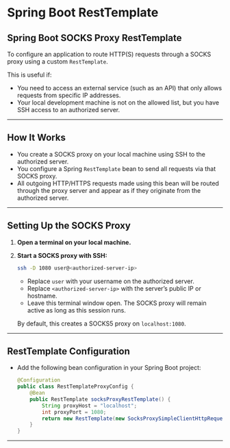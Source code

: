 # Spring Boot RestTemplate


## Spring Boot SOCKS Proxy RestTemplate
To configure an application to route HTTP(S) requests through a SOCKS proxy using a custom `RestTemplate`. 

This is useful if:
- You need to access an external service (such as an API) that only allows requests from specific IP addresses.
- Your local development machine is not on the allowed list, but you have SSH access to an authorized server.

---

## How It Works

- You create a SOCKS proxy on your local machine using SSH to the authorized server.
- You configure a Spring `RestTemplate` bean to send all requests via that SOCKS proxy.
- All outgoing HTTP/HTTPS requests made using this bean will be routed through the proxy server and appear as if they originate from the authorized server.

---

## Setting Up the SOCKS Proxy

1. **Open a terminal on your local machine.**

2. **Start a SOCKS proxy with SSH:**

    ```bash
    ssh -D 1080 user@<authorized-server-ip>
    ```

    - Replace `user` with your username on the authorized server.
    - Replace `<authorized-server-ip>` with the server’s public IP or hostname.
    - Leave this terminal window open. The SOCKS proxy will remain active as long as this session runs.

   By default, this creates a SOCKS5 proxy on `localhost:1080`.

---

## RestTemplate Configuration

- Add the following bean configuration in your Spring Boot project:

    ```java
    @Configuration
    public class RestTemplateProxyConfig {
        @Bean
        public RestTemplate socksProxyRestTemplate() {
            String proxyHost = "localhost";
            int proxyPort = 1080;
            return new RestTemplate(new SocksProxySimpleClientHttpRequestFactory(proxyHost, proxyPort));
        }
    }
    ```

---
